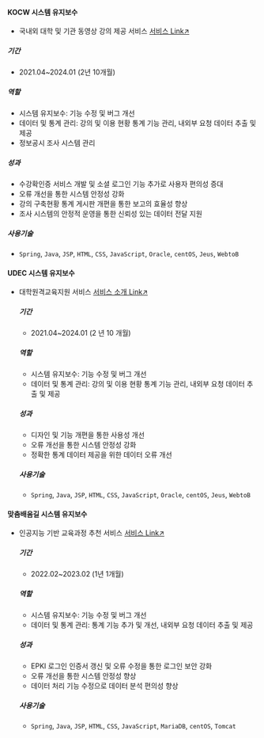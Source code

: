 #### KOCW 시스템 유지보수
- 국내외 대학 및 기관 동영상 강의 제공 서비스 [서비스 Link↗](https://www.kocw.net/)
  
##### 기간
- 2021.04~2024.01 (2년 10개월) 

##### 역할
- 시스템 유지보수: 기능 수정 및 버그 개선
- 데이터 및 통계 관리: 강의 및 이용 현황 통계 기능 관리, 내외부 요청 데이터 추출 및 제공
- 정보공시 조사 시스템 관리

##### 성과
- 수강확인증 서비스 개발 및 소셜 로그인 기능 추가로 사용자 편의성 증대 
- 오류 개선을 통한 시스템 안정성 강화
- 강의 구축현황 통계 게시판 개편을 통한 보고의 효율성 향상
- 조사 시스템의 안정적 운영을 통한 신뢰성 있는 데이터 전달 지원

##### 사용기술
- `Spring`, `Java`, `JSP`, `HTML`, `CSS`, `JavaScript`, `Oracle`, `centOS`, `Jeus`, `WebtoB`
 

#### UDEC 시스템 유지보수
- 대학원격교육지원 서비스 [서비스 소개 Link↗](http://kocw-n.xcache.kinxcdn.com/etc/resource/1.%20%ED%86%B5%ED%95%A9%20%EB%88%84%EB%A6%AC%EC%A7%91(%ED%99%88%ED%8E%98%EC%9D%B4%EC%A7%80)%20%EC%9D%B4%EC%9A%A9%20%EA%B0%80%EC%9D%B4%EB%93%9C_%EC%88%98%EC%A0%95.pdf)
  
  ##### 기간
  - 2021.04~2024.01 (2 년 10 개월) 

  ##### 역할
  - 시스템 유지보수: 기능 수정 및 버그 개선
  - 데이터 및 통계 관리: 강의 및 이용 현황 통계 기능 관리, 내외부 요청 데이터 추출 및 제공

  ##### 성과
  - 디자인 및 기능 개편을 통한 사용성 개선
  - 오류 개선을 통한 시스템 안정성 강화
  - 정확한 통계 데이터 제공을 위한 데이터 오류 개선 

  ##### 사용기술
    - `Spring`, `Java`, `JSP`, `HTML`, `CSS`, `JavaScript`, `Oracle`, `centOS`, `Jeus`, `WebtoB`
 

#### 맞춤배움길 시스템 유지보수
- 인공지능 기반 교육과정 추천 서비스 [서비스 Link↗](https://cures.kr/)
  
  ##### 기간
  - 2022.02~2023.02 (1년 1개월) 

  ##### 역할
  - 시스템 유지보수: 기능 수정 및 버그 개선
  - 데이터 및 통계 관리: 통계 기능 추가 및 개선, 내외부 요청 데이터 추출 및 제공

  ##### 성과
  - EPKI 로그인 인증서 갱신 및 오류 수정을 통한 로그인 보안 강화
  - 오류 개선을 통한 시스템 안정성 향상
  - 데이터 처리 기능 수정으로 데이터 분석 편의성 향상

  ##### 사용기술
  - `Spring`, `Java`, `JSP`, `HTML`, `CSS`, `JavaScript`, `MariaDB`, `centOS`, `Tomcat`
